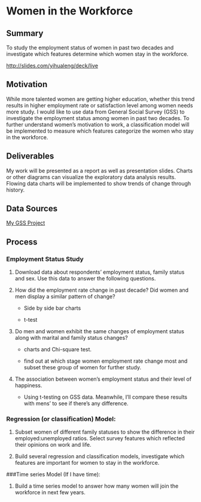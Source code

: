 #  Women in the Workforce

## Summary
To study the employment status of women in past two decades and investigate which features determine which women stay in the workforce.

http://slides.com/yihualeng/deck/live

## Motivation
While more talented women are getting higher education, whether this trend results in higher employment rate or satisfaction level among women needs more study. I would like to use data from General Social Survey (GSS) to investigate the employment status among women in past two decades. To further understand women’s motivation to work, a classification model will be implemented to measure which features categorize the women who stay in the workforce. 

## Deliverables
My work will be presented as a report as well as presentation slides. Charts or other
diagrams can visualize the exploratory data analysis results. Flowing data charts will be implemented to show trends of change through history. 

## Data Sources
[My GSS Project](https://gssdataexplorer.norc.org/projects/5222)

## Process
### Employment Status Study
1. Download data about respondents’ employment status, family status and sex. Use this data to answer the following questions. 

2. How did  the employment rate change in past decade? Did women and men display a similar pattern of change?

   * Side by side bar charts 
   
   * t-test
   
3.  Do men and women exhibit the same changes of employment status along with marital and family status changes?
    * charts and Chi-square test.
    
    * find out at which stage women employment rate change most and subset these group of women for further study. 
    
4.  The association between women’s employment status and their level of happiness.

     * Using t-testing on GSS data. Meanwhile, I’ll compare these results with mens’ to see if there’s any difference.
      
### Regression (or classification) Model:

1.   Subset women of different family statuses to show the difference in their employed:unemployed ratios.  Select survey features which reflected their opinions on work and life.

2. Build several regression and classification models, investigate which features are important for women to stay in the workforce.

###Time series Model (If I have time):

1. Build a time series model to answer how many women will join the workforce in next few years.
